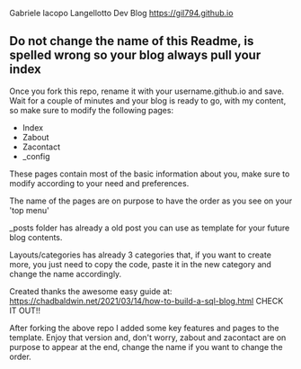 Gabriele Iacopo Langellotto Dev Blog
https://gil794.github.io


## Do not change the name of this Readme, is spelled wrong so your blog always pull your index


Once you fork this repo, rename it with your username.github.io and save. Wait for a couple of minutes and your blog is ready to go, with my content, so make sure to modify the following pages:
- Index
- Zabout 
- Zacontact
- _config

These pages contain most of the basic information about you, make sure to modify according to your need and preferences.

The name of the pages are on purpose to have the order as you see on your 'top menu'

_posts folder has already a old post you can use as template for your future blog contents. 

Layouts/categories has already 3 categories that, if you want to create more, you just need to copy the code, paste it in the new category and change the name accordingly.



Created thanks the awesome easy guide at: https://chadbaldwin.net/2021/03/14/how-to-build-a-sql-blog.html CHECK IT OUT!!

After forking the above repo I added some key features and pages to the template. Enjoy that version and, don't worry, zabout and zacontact are on purpose to appear at the end, change the name if you want to change the order.
